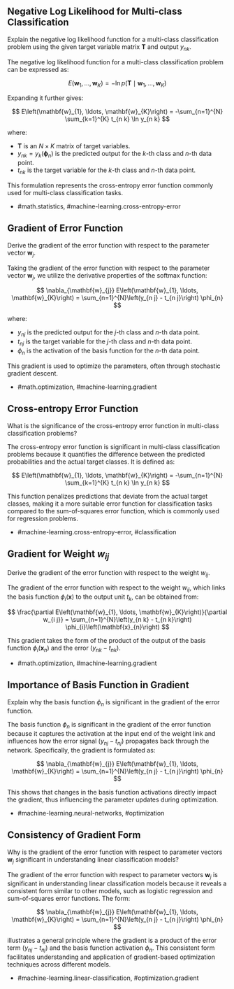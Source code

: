 ## Negative Log Likelihood for Multi-class Classification

Explain the negative log likelihood function for a multi-class classification problem using the given target variable matrix $\mathbf{T}$ and output $y_{nk}$.

The negative log likelihood function for a multi-class classification problem can be expressed as:

$$
E\left(\mathbf{w}_{1}, \ldots, \mathbf{w}_{K}\right)=-\ln p\left(\mathbf{T} \mid \mathbf{w}_{1}, \ldots, \mathbf{w}_{K}\right)
$$

Expanding it further gives:

$$
E\left(\mathbf{w}_{1}, \ldots, \mathbf{w}_{K}\right) = -\sum_{n=1}^{N} \sum_{k=1}^{K} t_{n k} \ln y_{n k}
$$

where:

- $\mathbf{T}$ is an $N \times K$ matrix of target variables.
- $y_{nk} = y_k(\boldsymbol{\phi}_n)$ is the predicted output for the $k$-th class and $n$-th data point.
- $t_{nk}$ is the target variable for the $k$-th class and $n$-th data point.

This formulation represents the cross-entropy error function commonly used for multi-class classification tasks.

- #math.statistics, #machine-learning.cross-entropy-error

## Gradient of Error Function

Derive the gradient of the error function with respect to the parameter vector $\mathbf{w}_j$.

Taking the gradient of the error function with respect to the parameter vector $\mathbf{w}_j$, we utilize the derivative properties of the softmax function:

$$
\nabla_{\mathbf{w}_{j}} E\left(\mathbf{w}_{1}, \ldots, \mathbf{w}_{K}\right) = \sum_{n=1}^{N}\left(y_{n j} - t_{n j}\right) \phi_{n}
$$

where:

- $y_{nj}$ is the predicted output for the $j$-th class and $n$-th data point.
- $t_{nj}$ is the target variable for the $j$-th class and $n$-th data point.
- $\phi_n$ is the activation of the basis function for the $n$-th data point.

This gradient is used to optimize the parameters, often through stochastic gradient descent.

- #math.optimization, #machine-learning.gradient

## Cross-entropy Error Function

What is the significance of the cross-entropy error function in multi-class classification problems?

The cross-entropy error function is significant in multi-class classification problems because it quantifies the difference between the predicted probabilities and the actual target classes. It is defined as:

$$
E\left(\mathbf{w}_{1}, \ldots, \mathbf{w}_{K}\right) = -\sum_{n=1}^{N} \sum_{k=1}^{K} t_{n k} \ln y_{n k}
$$

This function penalizes predictions that deviate from the actual target classes, making it a more suitable error function for classification tasks compared to the sum-of-squares error function, which is commonly used for regression problems.

- #machine-learning.cross-entropy-error, #classification

## Gradient for Weight $w_{ij}$

Derive the gradient of the error function with respect to the weight $w_{ij}$.

The gradient of the error function with respect to the weight $w_{ij}$, which links the basis function $\phi_{i}(\mathbf{x})$ to the output unit $t_{k}$, can be obtained from:

$$
\frac{\partial E\left(\mathbf{w}_{1}, \ldots, \mathbf{w}_{K}\right)}{\partial w_{i j}} = \sum_{n=1}^{N}\left(y_{n k} - t_{n k}\right) \phi_{i}\left(\mathbf{x}_{n}\right)
$$

This gradient takes the form of the product of the output of the basis function $\phi_{i}(\mathbf{x}_{n})$ and the error $\left(y_{n k} - t_{n k}\right)$.

- #math.optimization, #machine-learning.gradient

## Importance of Basis Function in Gradient

Explain why the basis function $\phi_{n}$ is significant in the gradient of the error function.

The basis function $\phi_{n}$ is significant in the gradient of the error function because it captures the activation at the input end of the weight link and influences how the error signal $\left(y_{n j} - t_{n j}\right)$ propagates back through the network. Specifically, the gradient is formulated as:

$$
\nabla_{\mathbf{w}_{j}} E\left(\mathbf{w}_{1}, \ldots, \mathbf{w}_{K}\right) = \sum_{n=1}^{N}\left(y_{n j} - t_{n j}\right) \phi_{n}
$$

This shows that changes in the basis function activations directly impact the gradient, thus influencing the parameter updates during optimization.

- #machine-learning.neural-networks, #optimization

## Consistency of Gradient Form

Why is the gradient of the error function with respect to parameter vectors $\mathbf{w}_j$ significant in understanding linear classification models?

The gradient of the error function with respect to parameter vectors $\mathbf{w}_j$ is significant in understanding linear classification models because it reveals a consistent form similar to other models, such as logistic regression and sum-of-squares error functions. The form:

$$
\nabla_{\mathbf{w}_{j}} E\left(\mathbf{w}_{1}, \ldots, \mathbf{w}_{K}\right) = \sum_{n=1}^{N}\left(y_{n j} - t_{n j}\right) \phi_{n}
$$

illustrates a general principle where the gradient is a product of the error term $\left(y_{n j} - t_{n j}\right)$ and the basis function activation $\phi_{n}$. This consistent form facilitates understanding and application of gradient-based optimization techniques across different models.

- #machine-learning.linear-classification, #optimization.gradient